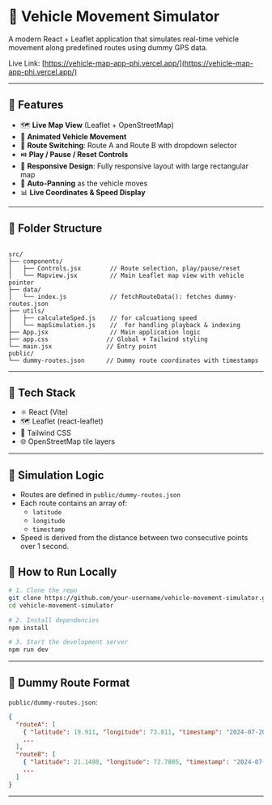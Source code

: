 # 🚗 Vehicle Movement Simulator

A modern React + Leaflet application that simulates real-time vehicle movement along predefined routes using dummy GPS data.

Live Link: [https://vehicle-map-app-phi.vercel.app/](https://vehicle-map-app-phi.vercel.app/)


---

## 📌 Features

- 🗺️ **Live Map View** (Leaflet + OpenStreetMap)
- 📍 **Animated Vehicle Movement**
- 📂 **Route Switching**: Route A and Route B with dropdown selector
- ⏯️ **Play / Pause / Reset Controls**
- 📐 **Responsive Design**: Fully responsive layout with large rectangular map
- 📡 **Auto-Panning** as the vehicle moves
- 📊 **Live Coordinates & Speed Display**

---

## 📁 Folder Structure

```

src/
├── components/
│   ├── Controls.jsx        // Route selection, play/pause/reset
│   └── Mapview.jsx         // Main Leaflet map view with vehicle pointer
├── data/
│   └── index.js            // fetchRouteData(): fetches dummy-routes.json
├── utils/
│   ├── calculateSped.js    // for calcuationg speed
│   └── mapSimulation.js    //  for handling playback & indexing
├── App.jsx                 // Main application logic
├── app.css                // Global + Tailwind styling
└── main.jsx               // Entry point
public/
└── dummy-routes.json      // Dummy route coordinates with timestamps

````

---

## 🔧 Tech Stack

- ⚛️ React (Vite)
- 🗺️ Leaflet (react-leaflet)
- 🎨 Tailwind CSS
- 🌐 OpenStreetMap tile layers

---

## 🔄 Simulation Logic

- Routes are defined in `public/dummy-routes.json`
- Each route contains an array of:
  - `latitude`
  - `longitude`
  - `timestamp`
- Speed is derived from the distance between two consecutive points over 1 second.


## 🧪 How to Run Locally

```bash
# 1. Clone the repo
git clone https://github.com/your-username/vehicle-movement-simulator.git
cd vehicle-movement-simulator

# 2. Install dependencies
npm install

# 3. Start the development server
npm run dev
````

---

## 📁 Dummy Route Format

`public/dummy-routes.json`:

```json
{
  "routeA": [
    { "latitude": 19.911, "longitude": 73.811, "timestamp": "2024-07-20T10:00:00Z" },
    ...
  ],
  "routeB": [
    { "latitude": 21.1498, "longitude": 72.7805, "timestamp": "2024-07-20T10:01:00Z" },
    ...
  ]
}
```

---

